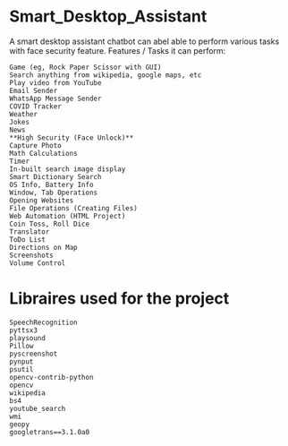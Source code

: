 # Smart_Desktop_Assistant
A smart desktop assistant chatbot can abel able to perform various tasks with face security feature.
Features / Tasks it can perform:

    Game (eg, Rock Paper Scissor with GUI)
    Search anything from wikipedia, google maps, etc
    Play video from YouTube
    Email Sender
    WhatsApp Message Sender
    COVID Tracker
    Weather
    Jokes
    News
    **High Security (Face Unlock)**
    Capture Photo
    Math Calculations
    Timer
    In-built search image display
    Smart Dictionary Search
    OS Info, Battery Info
    Window, Tab Operations
    Opening Websites
    File Operations (Creating Files)
    Web Automation (HTML Project)
    Coin Toss, Roll Dice
    Translator
    ToDo List
    Directions on Map
    Screenshots
    Volume Control

# Libraires used for the project
    SpeechRecognition
    pyttsx3
    playsound
    Pillow
    pyscreenshot
    pynput
    psutil
    opencv-contrib-python
    opencv
    wikipedia
    bs4
    youtube_search
    wmi
    geopy
    googletrans==3.1.0a0

